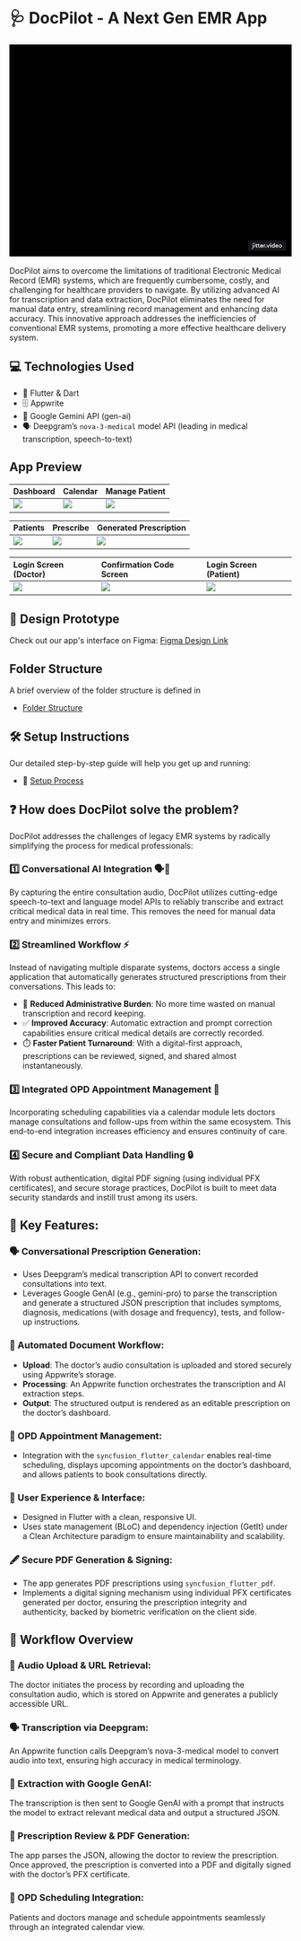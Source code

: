 
<h1> 🩺 DocPilot - A Next Gen EMR App </h1>
</div>

![](docs/assets/docpilot_preview.gif)

DocPilot aims to overcome the limitations of traditional Electronic Medical Record (EMR) systems, which are frequently cumbersome, costly, and challenging for healthcare providers to navigate. By utilizing advanced AI for transcription and data extraction, DocPilot eliminates the need for manual data entry, streamlining record management and enhancing data accuracy. This innovative approach addresses the inefficiencies of conventional EMR systems, promoting a more effective healthcare delivery system. 

## 💻 Technologies Used

- 🎯 Flutter & Dart
- 🗄️ Appwrite
- 🤖 Google Gemini API (gen-ai)
- 🗣️ Deepgram’s `nova-3-medical` model API (leading  in medical transcription, speech-to-text)

##  App Preview

<div align="center">
  
| Dashboard | Calendar | Manage Patient |
| :---         |     :---      |          :--- |
| <img src= "https://github.com/user-attachments/assets/4f461c03-692a-4657-9deb-099e6c7e8395" width="250" height="auto" />  | <img src="https://github.com/user-attachments/assets/1bfcd307-dc0b-4b13-a90e-70447a61e016" width="250" height="auto" />    | <img src="https://github.com/user-attachments/assets/7f97d944-0976-47fd-8a30-480ced123a1c" width="250" height="auto" />    |

| Patients | Prescribe | Generated Prescription |
| :---         |     :---      |          :--- |
|  <img src="https://github.com/user-attachments/assets/e173dc6d-cdbe-4754-8002-d6fb81747c85" width="250" height="auto" /> | <img src="https://github.com/user-attachments/assets/0483d5bf-65f0-407f-9570-e86df91a7776" width="250" height="auto" />   |  <img src="https://github.com/user-attachments/assets/0bbf2b0e-a809-41c3-a542-749a656a5a99" width="250" height="auto"/>    |

| Login Screen (Doctor) | Confirmation Code Screen | Login Screen (Patient) |
| :---         |     :---      |          :--- |
|  <img src="https://github.com/user-attachments/assets/c96e7a74-916e-4663-8b44-f809461d4e15" width="250" height="auto" /> | <img src="https://github.com/user-attachments/assets/0bbf2b0e-a809-41c3-a542-749a656a5a99" width="250" height="auto" />   |  <img src="https://github.com/user-attachments/assets/26b93a0d-e17d-4a0c-98cd-190f6279da76" width="250" height="auto"/>    |
</div>

## 🎨 Design Prototype
Check out our app's interface on Figma: [Figma Design Link](https://www.figma.com/design/pD32RZaskUitWMr7nv8nfy/DocPilot?node-id=0-1&t=YoRZ8aAP355lRChq-1)

## Folder Structure

A brief overview of the folder structure is defined in

- [Folder Structure](./docs/FOLDER_STRUCTURE.md)

## 🛠️ Setup Instructions
Our detailed step-by-step guide will help you get up and running:

- 📄 [Setup Process](./docs/SETUP.md)

## ❓ How does DocPilot solve the problem?

DocPilot addresses the challenges of legacy EMR systems by radically simplifying the process for medical professionals:

### 1️⃣ Conversational AI Integration 🗣️🤖

By capturing the entire consultation audio, DocPilot utilizes cutting-edge speech-to-text and language model APIs to reliably transcribe and extract critical medical data in real time. This removes the need for manual data entry and minimizes errors.

### 2️⃣ Streamlined Workflow ⚡

Instead of navigating multiple disparate systems, doctors access a single application that automatically generates structured prescriptions from their conversations. This leads to:

- 📝 **Reduced Administrative Burden**: No more time wasted on manual transcription and record keeping.
- ✅ **Improved Accuracy**: Automatic extraction and prompt correction capabilities ensure critical medical details are correctly recorded.
- ⏱️ **Faster Patient Turnaround**: With a digital-first approach, prescriptions can be reviewed, signed, and shared almost instantaneously.

### 3️⃣ Integrated OPD Appointment Management 📅

Incorporating scheduling capabilities via a calendar module lets doctors manage consultations and follow-ups from within the same ecosystem. This end-to-end integration increases efficiency and ensures continuity of care.

### 4️⃣ Secure and Compliant Data Handling 🔒

With robust authentication, digital PDF signing (using individual PFX certificates), and secure storage practices, DocPilot is built to meet data security standards and instill trust among its users.

## 🌟 Key Features:

### 🗣️ Conversational Prescription Generation:

- Uses Deepgram’s medical transcription API to convert recorded consultations into text. 
- Leverages Google GenAI (e.g., gemini-pro) to parse the transcription and generate a structured JSON prescription that includes symptoms, diagnosis, medications (with dosage and frequency), tests, and follow-up instructions.

### 📄 Automated Document Workflow:

- **Upload**: The doctor’s audio consultation is uploaded and stored securely using Appwrite’s storage.
- **Processing**: An Appwrite function orchestrates the transcription and AI extraction steps.
- **Output**: The structured output is rendered as an editable prescription on the doctor’s dashboard.

### 📅 OPD Appointment Management:

- Integration with the `syncfusion_flutter_calendar` enables real-time scheduling, displays upcoming appointments on the doctor’s dashboard, and allows patients to book consultations directly.

### 🎨 User Experience & Interface:

- Designed in Flutter with a clean, responsive UI.
- Uses state management (BLoC) and dependency injection (GetIt) under a Clean Architecture paradigm to ensure maintainability and scalability.

### 🖋️ Secure PDF Generation & Signing:

- The app generates PDF prescriptions using `syncfusion_flutter_pdf`.
- Implements a digital signing mechanism using individual PFX certificates generated per doctor, ensuring the prescription integrity and authenticity, backed by biometric verification on the client side.

## 🔄 Workflow Overview

### 🎤 Audio Upload & URL Retrieval:

The doctor initiates the process by recording and uploading the consultation audio, which is stored on Appwrite and generates a publicly accessible URL.

### 🗣️ Transcription via Deepgram:

An Appwrite function calls Deepgram’s nova-3-medical model to convert audio into text, ensuring high accuracy in medical terminology.

### 🤖 Extraction with Google GenAI:

The transcription is then sent to Google GenAI with a prompt that instructs the model to extract relevant medical data and output a structured JSON.

### 📝 Prescription Review & PDF Generation:

The app parses the JSON, allowing the doctor to review the prescription. Once approved, the prescription is converted into a PDF and digitally signed with the doctor’s PFX certificate.

### 📅 OPD Scheduling Integration:

Patients and doctors manage and schedule appointments seamlessly through an integrated calendar view.
